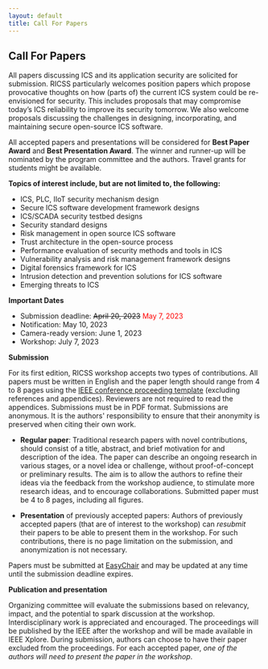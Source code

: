 ```yaml
---
layout: default
title: Call For Papers
---
```


## Call For Papers

All papers discussing ICS and its application security are solicited for submission. RICSS particularly welcomes position papers which propose provocative thoughts on how (parts of) the current ICS system could be re-envisioned for security. This includes proposals that may compromise today’s ICS reliability to improve its security tomorrow. We also welcome proposals discussing the challenges in designing, incorporating, and maintaining secure open-source ICS software.

All accepted papers and presentations will be considered for **Best Paper Award** and **Best Presentation Award**. 
  The winner and runner-up will be nominated by the program committee and the authors. Travel grants for students might be available.

**Topics of interest include, but are not limited to, the following:**
- ICS, PLC, IIoT security mechanism design
- Secure ICS software development framework designs
- ICS/SCADA security testbed designs
- Security standard designs
- Risk management in open source ICS software
- Trust architecture in the open-source process
- Performance evaluation of security methods and tools in ICS
- Vulnerability analysis and risk management framework designs
- Digital forensics framework for ICS 
- Intrusion detection and prevention solutions for ICS software
- Emerging threats to ICS

**Important Dates**

- Submission deadline: ~~April 20, 2023~~ <span style="color:red">May 7, 2023</span>
- Notification: May 10, 2023
- Camera-ready version: June 1, 2023
- Workshop: July 7, 2023

**Submission**

For its first edition, RICSS workshop accepts two types of contributions. All papers must be written in English and the paper length should range from 4 to 8 pages using the [IEEE conference proceeding template](https://eurosp2023.ieee-security.org/eurosp2023-template.zip) (excluding references and appendices). Reviewers are not required to read the appendices. Submissions must be in PDF format. Submissions are anonymous. It is the authors' responsibility to ensure that their anonymity is preserved when citing their own work.
- **Regular paper**: Traditional research papers with novel contributions, should consist of a title, abstract, and brief motivation for and description of the idea. The paper can describe an ongoing research in various stages, or a novel idea or challenge, without proof-of-concept or preliminary results. The aim is to allow the authors to refine their ideas via the feedback from the workshop audience, to stimulate more research ideas, and to encourage collaborations. Submitted paper must be 4 to 8 pages, including all figures. 

- **Presentation** of previously accepted papers: Authors of previously accepted papers (that are of interest to the workshop) can *resubmit* their papers to be able to present them in the workshop. For such contributions, there is no page limitation on the submission, and anonymization is not necessary.

Papers must be submitted at [EasyChair](https://easychair.org/conferences/?conf=ricss2023) and may be updated at any time until the submission deadline expires.


**Publication and presentation**

Organizing committee will evaluate the submissions based on relevancy, impact, and the potential to spark discussion at the workshop. Interdisciplinary work is appreciated and encouraged. The proceedings will be published by the IEEE after the workshop and will be made available in IEEE Xplore. During submission, authors can choose to have their paper excluded from the proceedings. For each accepted paper, *one of the authors will need to present the paper in the workshop*.  